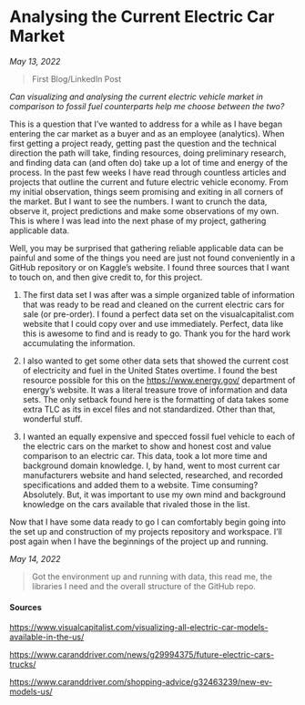 # Analysing the Current Electric Car Market 

*May 13, 2022*

> First Blog/LinkedIn Post

*Can visualizing and analysing the current electric vehicle market in comparison to fossil fuel counterparts help me choose between the two?*

This is a question that I’ve wanted to address for a while as I have began entering the car market as a buyer and as an employee (analytics). When first getting a project ready, getting past the question and the technical direction the path will take, finding resources, doing preliminary research, and finding data can (and often do) take up a lot of time and energy of the process. In the past few weeks I have read through countless articles and projects that outline the current and future electric vehicle economy. From my initial observation, things seem promising and exiting in all corners of the market. But I want to see the numbers. I want to crunch the data, observe it, project predictions and make some observations of my own. This is where I was lead into the next phase of my project, gathering applicable data. 

Well, you may be surprised that gathering reliable applicable data can be painful and some of the things you need are just not found conveniently in a GitHub repository or on Kaggle’s website. I found three sources that I want to touch on, and then give credit to, for this project. 

1. The first data set I was after was a simple organized table of information that was ready to be read and cleaned on the current electric cars for sale (or pre-order). I found a perfect data set on the visualcapitalist.com website that I could copy over and use immediately. Perfect, data like this is awesome to find and is ready to go. Thank you for the hard work accumulating the information. 

2. I also wanted to get some other data sets that showed the current cost of electricity and fuel in the United States overtime. I found the best resource possible for this on the https://www.energy.gov/ department of energy’s website. It was a literal treasure trove of information and data sets. The only setback found here is the formatting of data takes some extra TLC as its in excel files and not standardized. Other than that, wonderful stuff. 

3. I wanted an equally expensive and specced fossil fuel vehicle to each of the electric cars on the market to show and honest cost and value comparison to an electric car. This data, took a lot more time and background domain knowledge. I, by hand, went to most current car manufacturers website and hand selected, researched, and recorded specifications and added them to a website. Time consuming? Absolutely. But, it was important to use my own mind and background knowledge on the cars available that rivaled those in the list.

Now that I have some data ready to go I can comfortably begin going into the set up and construction of my projects repository and workspace. I’ll post again when I have the beginnings of the project up and running. 


*May 14, 2022*
 
> Got the environment up and running with data, this read me, the libraries I need and the overall structure of the GitHub repo. 



#### Sources

https://www.visualcapitalist.com/visualizing-all-electric-car-models-available-in-the-us/

https://www.caranddriver.com/news/g29994375/future-electric-cars-trucks/

https://www.caranddriver.com/shopping-advice/g32463239/new-ev-models-us/
